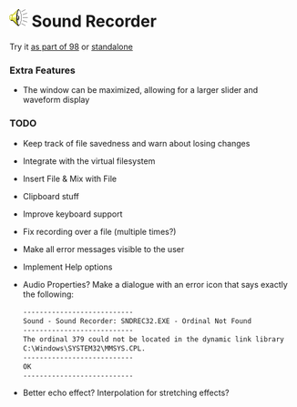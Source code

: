 
# ![](../../images/icons/speaker-32x32.png) Sound Recorder

Try it [as part of 98](https://98.js.org/) or [standalone](https://98.js.org/programs/sound-recorder/)

### Extra Features

* The window can be maximized, allowing for a larger slider and waveform display

### TODO

* Keep track of file savedness and warn about losing changes

* Integrate with the virtual filesystem

* Insert File & Mix with File

* Clipboard stuff

* Improve keyboard support

* Fix recording over a file (multiple times?)

* Make all error messages visible to the user

* Implement Help options

* Audio Properties?
  Make a dialogue with an error icon that says exactly the following:
  ```
  ---------------------------
  Sound - Sound Recorder: SNDREC32.EXE - Ordinal Not Found
  ---------------------------
  The ordinal 379 could not be located in the dynamic link library C:\Windows\SYSTEM32\MMSYS.CPL. 
  ---------------------------
  OK   
  ---------------------------
  ```

* Better echo effect?
  Interpolation for stretching effects?
